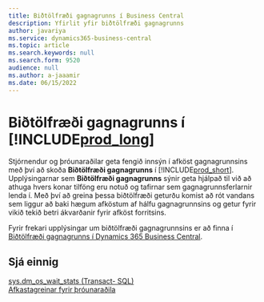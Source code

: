 ```yaml
---
title: Biðtölfræði gagnagrunns í Business Central
description: Yfirlit yfir biðtölfræði gagnagrunns
author: javariya
ms.service: dynamics365-business-central
ms.topic: article
ms.search.keywords: null
ms.search.form: 9520
audience: null
ms.author: a-jaaamir
ms.date: 06/15/2022
---
```

# <a name="database-wait-statistics-in-"></a>Biðtölfræði gagnagrunns í [!INCLUDE[prod_long](includes/prod_long.md)]

Stjórnendur og þróunaraðilar geta fengið innsýn í afköst gagnagrunnsins með því að skoða **Biðtölfræði gagnagrunns** í [!INCLUDE[prod_short](includes/prod_short.md)]. Upplýsingarnar sem **Biðtölfræði gagnagrunns** sýnir geta hjálpað til við að athuga hvers konar tilföng eru notuð og tafirnar sem gagnagrunnsferlarnir lenda í. Með því að greina þessa biðtölfræði geturðu komist að rót vandans sem liggur að baki hægum afköstum af hálfu gagnagrunnsins og getur fyrir vikið tekið betri ákvarðanir fyrir afköst forritsins.

Fyrir frekari upplýsingar um biðtölfræði gagnagrunnsins er að finna í [Biðtölfræði gagnagrunns í Dynamics 365 Business Central](/dynamics365/business-central/dev-itpro/administration/database-wait-statistics).

## <a name="see-also"></a>Sjá einnig

[sys.dm_os_wait_stats (Transact- SQL)](/sql/relational-databases/system-dynamic-management-views/sys-dm-os-wait-stats-transact-sql)  
[Afkastagreinar fyrir þróunaraðila](/dynamics365/business-central/dev-itpro/performance/performance-developer)

